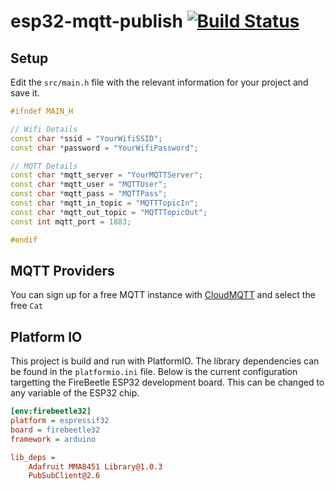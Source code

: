 # esp32-mqtt-publish [![Build Status](https://travis-ci.org/t04glovern/esp32-mqtt-publish.svg?branch=master)](https://travis-ci.org/t04glovern/esp32-mqtt-publish)

## Setup

Edit the `src/main.h` file with the relevant information for your project and save it.

```cpp
#ifndef MAIN_H

// Wifi Details
const char *ssid = "YourWifiSSID";
const char *password = "YourWifiPassword";

// MQTT Details
const char *mqtt_server = "YourMQTTServer";
const char *mqtt_user = "MQTTUser";
const char *mqtt_pass = "MQTTPass";
const char *mqtt_in_topic = "MQTTTopicIn";
const char *mqtt_out_topic = "MQTTTopicOut";
const int mqtt_port = 1883;

#endif
```

## MQTT Providers

You can sign up for a free MQTT instance with [CloudMQTT](https://www.cloudmqtt.com/) and select the free `Cat` 

## Platform IO

This project is build and run with PlatformIO. The library dependencies can be found in the `platformio.ini` file. Below is the current configuration targetting the FireBeetle ESP32 development board. This can be changed to any variable of the ESP32 chip.

```ini
[env:firebeetle32]
platform = espressif32
board = firebeetle32
framework = arduino

lib_deps =
    Adafruit MMA8451 Library@1.0.3
    PubSubClient@2.6
```
